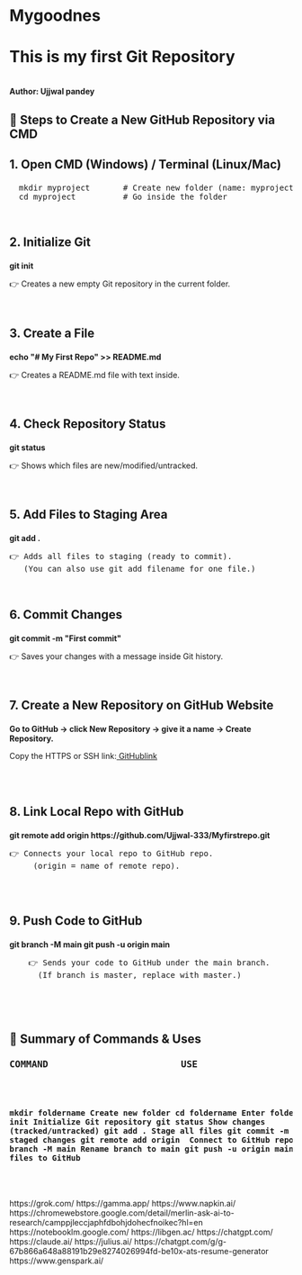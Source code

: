 # Mygoodnes
<h1>This is my first Git Repository</h1>
<br>
<b>Author: Ujjwal pandey</b>
<br>
<h2>🔹 Steps to Create a New GitHub Repository via CMD </h2>
<h2>
  <p>
    1. Open CMD (Windows) / Terminal (Linux/Mac)
  </p>
</h2>
<pre>
  mkdir myproject       # Create new folder (name: myproject)
  cd myproject          # Go inside the folder
</pre>
<br>
<h2>
  <p>
    2. Initialize Git
  </p>
</h2>
<p>
<b> git init </b> 
  <p>
    👉 Creates a new empty Git repository in the current folder.
  </p>
</p>
<br>
<h2>
  <p>3. Create a File</p>
</h2>
<p>
  <b>echo "# My First Repo" >> README.md </b>
  <p>
    👉 Creates a README.md file with text inside.
  </p>
</p>
<br>
<h2>
  <p>
    4. Check Repository Status
  </p>
</h2>
<p>
  <b>git status
</b>
  <p>👉 Shows which files are new/modified/untracked.</p>
</p>
<br>
<h2>
  <p>
  5. Add Files to Staging Area  
  </p>
</h2>
<p>
  <b>git add .
</b>
  <pre>👉 Adds all files to staging (ready to commit).
   (You can also use git add filename for one file.)</pre>
</p>
<br>
<h2>
  <p>
    6. Commit Changes
  </p>
</h2>
<p>
  <b>git commit -m "First commit"
</b>
  <p>👉 Saves your changes with a message inside Git history.</p>
</p>
<br>
<h2>
  <p>
    7. Create a New Repository on GitHub Website
  </p>
</h2>
<p>
  <b>Go to GitHub → click New Repository → give it a name → Create Repository.</b>
  <p>Copy the HTTPS or SSH link:<a href = "https://github.com/Ujjwal-333/Myfirstrepo.git"> GitHublink </a></p>
  
</p>
<br>
<br>
<h2>
  <p>
    8. Link Local Repo with GitHub
  </p>
</h2>
<p>
  <b>git remote add origin https://github.com/Ujjwal-333/Myfirstrepo.git
</b>
  <pre>👉 Connects your local repo to GitHub repo.
     (origin = name of remote repo).</pre>
</p>
<br>
<br>
<h2>
  <p>
    9. Push Code to GitHub
  </p>
</h2>
<p>
  <b>git branch -M main
     git push -u origin main
</b>
  <pre>
    👉 Sends your code to GitHub under the main branch.
      (If branch is master, replace with master.)
  </pre>
</p>
<br>
<br>
<h2>
  <p>
   🔹 Summary of Commands & Uses 
  </p>
</h2>
 <h3>   
<pre>
<b>COMMAND</b>                        <b>USE</b>
  </pre>
 </h3> 
    <h4>
      <pre>
        
mkdir foldername	                   Create new folder
cd foldername	                       Enter folder
git init	                           Initialize Git repository
git status	                         Show changes (tracked/untracked)
git add .	                           Stage all files
git commit -m "msg"                	 Save staged changes
git remote add origin <url>	         Connect to GitHub repo
git branch -M main	                 Rename branch to main
git push -u origin main	             Upload files to GitHub
      </pre>
    </h4>
<br>

<p>
  https://grok.com/
https://gamma.app/
https://www.napkin.ai/
https://chromewebstore.google.com/detail/merlin-ask-ai-to-research/camppjleccjaphfdbohjdohecfnoikec?hl=en
https://notebooklm.google.com/
https://libgen.ac/
https://chatgpt.com/
https://claude.ai/
https://julius.ai/
https://chatgpt.com/g/g-67b866a648a88191b29e8274026994fd-be10x-ats-resume-generator
https://www.genspark.ai/


</p>

